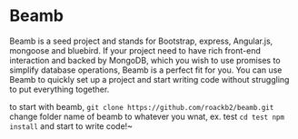 # Beamb

Beamb is a seed project and stands for Bootstrap, express, Angular.js, mongoose and bluebird.
If your project need to have rich front-end interaction and backed by MongoDB, 
which you wish to use promises to simplify database operations, Beamb is a perfect fit for you.
You can use Beamb to quickly set up a project and start writing code 
without struggling to put everything together.


to start with beamb,
``
git clone https://github.com/roackb2/beamb.git
``
change folder name of beamb to whatever you wnat, ex. test
``
cd test
npm install
``
and start to write code!~